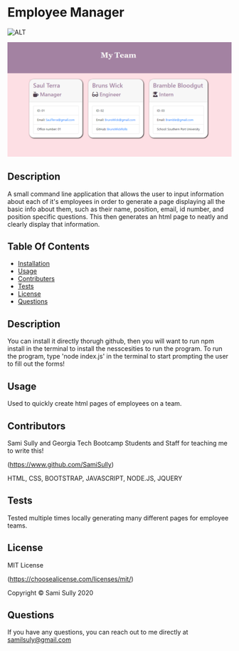 # Employee Manager
![ALT](https://img.shields.io/badge/license-MIT-blue)

![Image of Screenshot](assets/employeemanagerDEMO.png)

## Description
A small command line application that allows the user to input information about each of it's employees in order to generate a page displaying all the basic info about them, such as their name, position, email, id number, and position specific questions. This then generates an html page to neatly and clearly display that information.
  
## Table Of Contents
* [Installation](#Installation)
* [Usage](#Usage)
* [Contributers](#Contributors)
* [Tests](#Tests)
* [License](#License)
* [Questions](#Questions)
  
## Description
You can install it directly thorugh github, then you will want to run npm install in the terminal to install the nesscesities to run the program. To run the program, type 'node index.js' in the terminal to start prompting the user to fill out the forms!
  
## Usage
Used to quickly create html pages of employees on a team.
  
## Contributors
Sami Sully and Georgia Tech Bootcamp Students and Staff for teaching me to write this!

(https://www.github.com/SamiSully)

 HTML, CSS, BOOTSTRAP, JAVASCRIPT, NODE.JS, JQUERY
  
## Tests
Tested multiple times locally generating many different pages for employee teams.
  
## License
MIT License

(https://choosealicense.com/licenses/mit/)

Copyright © Sami Sully 2020
  
## Questions
If you have any questions, you can reach out to me directly at samilsuly@gmail.com
  
